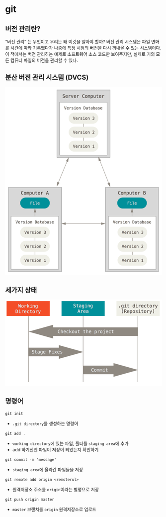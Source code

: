# git

## 버전 관리란?
“버전 관리” 는 무엇이고 우리는 왜 이것을 알아야 할까? 버전 관리 시스템은 파일 변화를 시간에 따라 기록했다가 나중에 특정 시점의 버전을 다시 꺼내올 수 있는 시스템이다. 이 책에서는 버전 관리하는 예제로 소프트웨어 소스 코드만 보여주지만, 실제로 거의 모든 컴퓨터 파일의 버전을 관리할 수 있다.

## 분산 버전 관리 시스템 (DVCS)

![DVCS](./assets/distributed.png)

## 세가지 상태

![areas](./assets/areas.png)

## 명령어

```shell
git init
```
- `.git directory`를 생성하는 명령어




```shell
git add .
```

- `working directory`에 있는 파일, 폴더를 `staging area`에 추가
- add 하기전엔 파일이 저장이 되었는지 확인하기

```shell
git commit -m 'message'
```

- `staging area`에 올라간 파일들을 저장

```shell
git remote add origin <remoterul>
```

- 원격저장소 주소를 `origin`이라는 별명으로 저장


```shell
git push origin master
```

- `master` 브랜치를 `origin` 원격저장소로 업로드